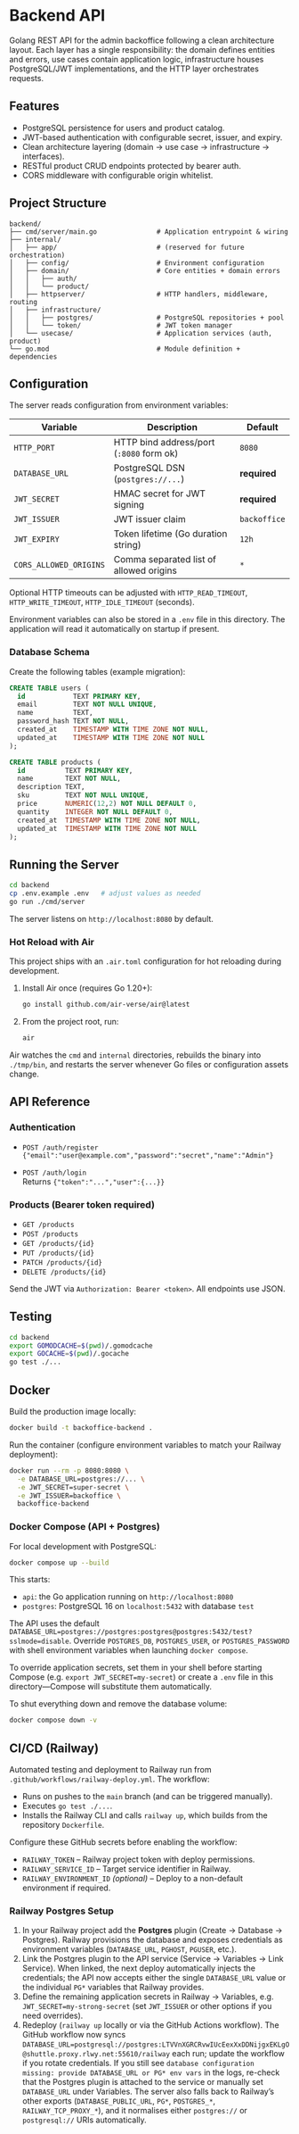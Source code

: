 # Backend API

Golang REST API for the admin backoffice following a clean architecture layout. Each layer has a single responsibility: the domain defines entities and errors, use cases contain application logic, infrastructure houses PostgreSQL/JWT implementations, and the HTTP layer orchestrates requests.

## Features

- PostgreSQL persistence for users and product catalog.
- JWT-based authentication with configurable secret, issuer, and expiry.
- Clean architecture layering (domain → use case → infrastructure → interfaces).
- RESTful product CRUD endpoints protected by bearer auth.
- CORS middleware with configurable origin whitelist.

## Project Structure

```
backend/
├── cmd/server/main.go               # Application entrypoint & wiring
├── internal/
│   ├── app/                         # (reserved for future orchestration)
│   ├── config/                      # Environment configuration
│   ├── domain/                      # Core entities + domain errors
│   │   ├── auth/
│   │   └── product/
│   ├── httpserver/                  # HTTP handlers, middleware, routing
│   ├── infrastructure/
│   │   ├── postgres/                # PostgreSQL repositories + pool
│   │   └── token/                   # JWT token manager
│   └── usecase/                     # Application services (auth, product)
└── go.mod                           # Module definition + dependencies
```

## Configuration

The server reads configuration from environment variables:

| Variable                | Description                                  | Default       |
| ----------------------- | -------------------------------------------- | ------------- |
| `HTTP_PORT`             | HTTP bind address/port (`:8080` form ok)     | `8080`        |
| `DATABASE_URL`          | PostgreSQL DSN (`postgres://...`)            | **required**  |
| `JWT_SECRET`            | HMAC secret for JWT signing                  | **required**  |
| `JWT_ISSUER`            | JWT issuer claim                             | `backoffice`  |
| `JWT_EXPIRY`            | Token lifetime (Go duration string)          | `12h`         |
| `CORS_ALLOWED_ORIGINS`  | Comma separated list of allowed origins      | `*`           |

Optional HTTP timeouts can be adjusted with `HTTP_READ_TIMEOUT`, `HTTP_WRITE_TIMEOUT`, `HTTP_IDLE_TIMEOUT` (seconds).

Environment variables can also be stored in a `.env` file in this directory. The application will read it automatically on startup if present.

### Database Schema

Create the following tables (example migration):

```sql
CREATE TABLE users (
  id            TEXT PRIMARY KEY,
  email         TEXT NOT NULL UNIQUE,
  name          TEXT,
  password_hash TEXT NOT NULL,
  created_at    TIMESTAMP WITH TIME ZONE NOT NULL,
  updated_at    TIMESTAMP WITH TIME ZONE NOT NULL
);

CREATE TABLE products (
  id          TEXT PRIMARY KEY,
  name        TEXT NOT NULL,
  description TEXT,
  sku         TEXT NOT NULL UNIQUE,
  price       NUMERIC(12,2) NOT NULL DEFAULT 0,
  quantity    INTEGER NOT NULL DEFAULT 0,
  created_at  TIMESTAMP WITH TIME ZONE NOT NULL,
  updated_at  TIMESTAMP WITH TIME ZONE NOT NULL
);
```

## Running the Server

```bash
cd backend
cp .env.example .env   # adjust values as needed
go run ./cmd/server
```

The server listens on `http://localhost:8080` by default.

### Hot Reload with Air

This project ships with an `.air.toml` configuration for hot reloading during development.

1. Install Air once (requires Go 1.20+):
   ```bash
   go install github.com/air-verse/air@latest
   ```
2. From the project root, run:
   ```bash
   air
   ```

Air watches the `cmd` and `internal` directories, rebuilds the binary into `./tmp/bin`, and restarts the server whenever Go files or configuration assets change.

## API Reference

### Authentication

- `POST /auth/register`  
  `{"email":"user@example.com","password":"secret","name":"Admin"}`

- `POST /auth/login`  
  Returns `{"token":"...","user":{...}}`

### Products (Bearer token required)

- `GET /products`
- `POST /products`
- `GET /products/{id}`
- `PUT /products/{id}`
- `PATCH /products/{id}`
- `DELETE /products/{id}`

Send the JWT via `Authorization: Bearer <token>`. All endpoints use JSON.

## Testing

```bash
cd backend
export GOMODCACHE=$(pwd)/.gomodcache
export GOCACHE=$(pwd)/.gocache
go test ./...
```

## Docker

Build the production image locally:

```bash
docker build -t backoffice-backend .
```

Run the container (configure environment variables to match your Railway deployment):

```bash
docker run --rm -p 8080:8080 \
  -e DATABASE_URL=postgres://... \
  -e JWT_SECRET=super-secret \
  -e JWT_ISSUER=backoffice \
  backoffice-backend
```

### Docker Compose (API + Postgres)

For local development with PostgreSQL:

```bash
docker compose up --build
```

This starts:

- `api`: the Go application running on `http://localhost:8080`
- `postgres`: PostgreSQL 16 on `localhost:5432` with database `test`

The API uses the default `DATABASE_URL=postgres://postgres:postgres@postgres:5432/test?sslmode=disable`. Override `POSTGRES_DB`, `POSTGRES_USER`, or `POSTGRES_PASSWORD` with shell environment variables when launching `docker compose`.

To override application secrets, set them in your shell before starting Compose (e.g. `export JWT_SECRET=my-secret`) or create a `.env` file in this directory—Compose will substitute them automatically.

To shut everything down and remove the database volume:

```bash
docker compose down -v
```

## CI/CD (Railway)

Automated testing and deployment to Railway run from `.github/workflows/railway-deploy.yml`. The workflow:

- Runs on pushes to the `main` branch (and can be triggered manually).
- Executes `go test ./...`.
- Installs the Railway CLI and calls `railway up`, which builds from the repository `Dockerfile`.

Configure these GitHub secrets before enabling the workflow:

- `RAILWAY_TOKEN` – Railway project token with deploy permissions.
- `RAILWAY_SERVICE_ID` – Target service identifier in Railway.
- `RAILWAY_ENVIRONMENT_ID` *(optional)* – Deploy to a non-default environment if required.

### Railway Postgres Setup

1. In your Railway project add the **Postgres** plugin (Create → Database → Postgres). Railway provisions the database and exposes credentials as environment variables (`DATABASE_URL`, `PGHOST`, `PGUSER`, etc.).
2. Link the Postgres plugin to the API service (Service → Variables → Link Service). When linked, the next deploy automatically injects the credentials; the API now accepts either the single `DATABASE_URL` value or the individual `PG*` variables that Railway provides.
3. Define the remaining application secrets in Railway → Variables, e.g. `JWT_SECRET=my-strong-secret` (set `JWT_ISSUER` or other options if you need overrides).
4. Redeploy (`railway up` locally or via the GitHub Actions workflow). The GitHub workflow now syncs `DATABASE_URL=postgresql://postgres:LTVVnXGRCRvwIUcEexXxDDNijgxEKLgO@shuttle.proxy.rlwy.net:55610/railway` each run; update the workflow if you rotate credentials. If you still see `database configuration missing: provide DATABASE_URL or PG* env vars` in the logs, re-check that the Postgres plugin is attached to the service or manually set `DATABASE_URL` under Variables. The server also falls back to Railway’s other exports (`DATABASE_PUBLIC_URL`, `PG*`, `POSTGRES_*`, `RAILWAY_TCP_PROXY_*`), and it normalises either `postgres://` or `postgresql://` URIs automatically.

